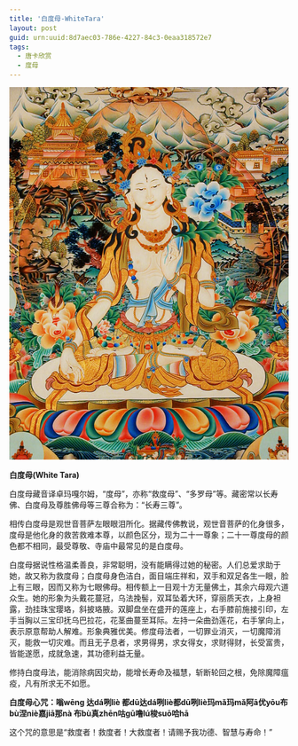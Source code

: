 ```yaml
---
title: '白度母-WhiteTara'
layout: post
guid: urn:uuid:8d7aec03-786e-4227-84c3-0eaa318572e7
tags:
  - 唐卡欣赏
  - 度母
---
```



[![](/media/files/2007/11/29/White-Tara.png)](http://7vikpt.com1.z0.glb.clouddn.com/White-Tara.png)

**白度母(White Tara)**

白度母藏音译卓玛嘎尔姆，“度母”，亦称“救度母”、“多罗母”等。藏密常以长寿佛、白度母及尊胜佛母等三尊合称为：“长寿三尊”。

相传白度母是观世音菩萨左眼眼泪所化。据藏传佛教说，观世音菩萨的化身很多，度母是他化身的救苦救难本尊，以颜色区分，现为二十一尊象；二十一尊度母的颜色都不相同，最受尊敬、寺庙中最常见的是白度母。

白度母据说性格温柔善良，非常聪明，没有能瞒得过她的秘密。人们总爱求助于她，故又称为救度母；白度母身色洁白，面目端庄祥和，双手和双足各生一眼，脸上有三眼，因而又称为七眼佛母。相传额上一目观十方无量佛土，其余六母观六道众生。她的形象为头戴花蔓冠，乌法挽髻，双耳坠着大环，穿丽质天衣，上身袒露，劲挂珠宝璎珞，斜披珞腋。双脚盘坐在盛开的莲座上，右手膝前施接引印，左手当胸以三宝印抚乌巴拉花，花茎曲蔓至耳际。左持一朵曲劲莲花，右手掌向上，表示原意帮助人解难。形象典雅优美。修度母法者，一切罪业消灭，一切魔障消灭，能救一切灾难。而且无子息者，求男得男，求女得女，求财得财，长受富贵，皆能遂愿，成就急速，其功德利益无量。 

修持白度母法，能消除病因灾劫，能增长寿命及福慧，斩断轮回之根，免除魔障瘟疫，凡有所求无不如愿。 

**白度母心咒：嗡wēng 达dá咧liè 都dū达dá咧liè都dū咧liè玛mǎ玛mǎ阿ā优yōu布bù涅niè嘉jiā那nà 布bù真zhēn咕gū噜lú梭suō哈hā**

这个咒的意思是“救度者！救度者！大救度者！请赐予我功德、智慧与寿命！”